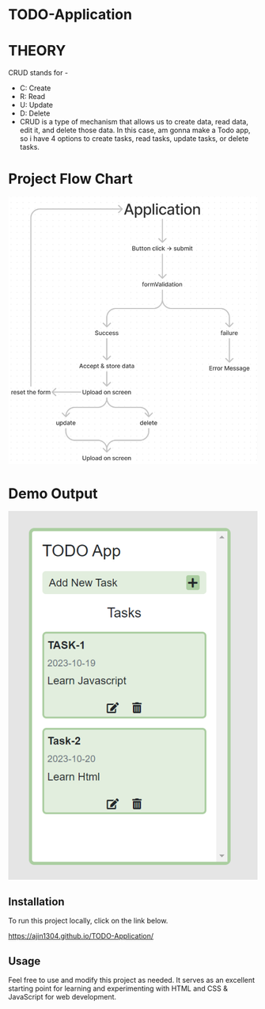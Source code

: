# TODO-Application
# THEORY
CRUD stands for -
- C: Create
- R: Read
- U: Update
- D: Delete
- CRUD is a type of mechanism that allows us to create data, read data, edit it, and delete those data. In this case, am gonna make a Todo app, so i  have 4 options to create tasks, read tasks, update tasks, or delete tasks.
# Project Flow Chart
  ![image](https://github.com/AJIN1304/TODO-Application/blob/main/project%20flowchart.png)

 # Demo Output
 ![image](https://github.com/AJIN1304/TODO-Application/blob/main/2023-10-19.png)

 ## Installation

To run this project locally, click on the link below.

https://ajin1304.github.io/TODO-Application/

## Usage

Feel free to use and modify this project as needed. It serves as an excellent starting point for learning and experimenting with HTML and CSS & JavaScript for web development.
